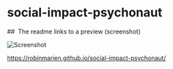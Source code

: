 # social-impact-psychonaut

##  The readme links to a preview (screenshot)
   
![Screenshot](https://raw.githubusercontent.com/janvdv96/flavour-flights/master/images/index_screenshot.png "Placeholder")

https://robinmarien.github.io/social-impact-psychonaut/
